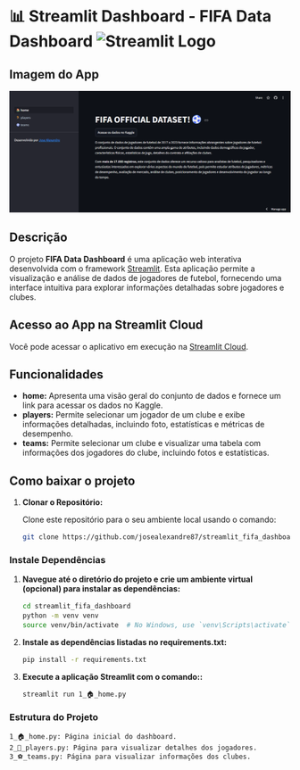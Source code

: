 ﻿# 📊 Streamlit Dashboard - FIFA Data Dashboard <img src="https://streamlit.io/images/brand/streamlit-mark-color.png" alt="Streamlit Logo" width="40"/>

## Imagem do App
![FIFA Data Dashboard](app_fifa_data_dashboard_home.png)

## Descrição

O projeto **FIFA Data Dashboard** é uma aplicação web interativa desenvolvida com o framework [Streamlit](https://streamlit.io). Esta aplicação permite a visualização e análise de dados de jogadores de futebol, fornecendo uma interface intuitiva para explorar informações detalhadas sobre jogadores e clubes.

## Acesso ao App na Streamlit Cloud

Você pode acessar o aplicativo em execução na [Streamlit Cloud](https://appfifadashboard.streamlit.app/).

## Funcionalidades

- **home:** Apresenta uma visão geral do conjunto de dados e fornece um link para acessar os dados no Kaggle.
- **players:** Permite selecionar um jogador de um clube e exibe informações detalhadas, incluindo foto, estatísticas e métricas de desempenho.
- **teams:** Permite selecionar um clube e visualizar uma tabela com informações dos jogadores do clube, incluindo fotos e estatísticas.

## Como baixar o projeto

1. **Clonar o Repositório:**

   Clone este repositório para o seu ambiente local usando o comando:

   ```bash
   git clone https://github.com/josealexandre87/streamlit_fifa_dashboard.git

### Instale Dependências

1. **Navegue até o diretório do projeto e crie um ambiente virtual (opcional) para instalar as dependências:**

   ```bash
   cd streamlit_fifa_dashboard
   python -m venv venv
   source venv/bin/activate  # No Windows, use `venv\Scripts\activate`

2. **Instale as dependências listadas no requirements.txt:**
   ```bash
   pip install -r requirements.txt

3. **Execute a aplicação Streamlit com o comando::**
   ```bash
   streamlit run 1_🏠_home.py

### Estrutura do Projeto
    1_🏠_home.py: Página inicial do dashboard.
    2_🏃_players.py: Página para visualizar detalhes dos jogadores.
    3_⚽_teams.py: Página para visualizar informações dos clubes.
